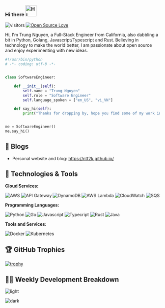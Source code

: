 ### Hi there <img src='https://qpluspicture.oss-cn-beijing.aliyuncs.com/6LjjQA/Hi.gif' alt='Hi' width="36"/>
![visitors](https://visitor-badge.laobi.icu/badge?page_id=ntt2k.ntt2k)
[![Open Source Love](https://badges.frapsoft.com/os/v1/open-source.svg?v=102)](https://github.com/ellerbrock/open-source-badge/)

Hi, I'm Trung Nguyen, a Full-Stack Engineer from California, also dabbling a bit in Python, Golang, Javascript/Typescript and Rust. Believing in technology to make the world better, I am passionate about open source and enjoy experimenting with new ideas.


```python
#!/usr/bin/python
# -*- coding: utf-8 -*-


class SoftwareEngineer:

    def __init__(self):
        self.name = "Trung Nguyen"
        self.role = "Software Engineer"
        self.language_spoken = ["en_US", "vi_VN"]

    def say_hi(self):
        print("Thanks for dropping by, hope you find some of my work interesting.")


me = SoftwareEngineer()
me.say_hi()
```

## 📝 Blogs

- Personal website and blog: https://ntt2k.github.io/

## 🔧 Technologies & Tools

**Cloud Services:**

![AWS](https://img.shields.io/badge/Cloud-AWS-informational?style=flat&logo=amazon-aws&logoColor=white&color=6aa6f8)
![API Gateway](https://img.shields.io/badge/API-Gateway-informational?style=flat&logo=amazon-api-gateway&logoColor=white&color=6aa6f8)
![DynamoDB](https://img.shields.io/badge/Database-DynamoDB-informational?style=flat&logo=amazon-dynamodb&logoColor=white&color=6aa6f8)
![AWS Lambda](https://img.shields.io/badge/Compute-AWS_Lambda-informational?style=flat&logo=amazon-aws&logoColor=white&color=6aa6f8)
![CloudWatch](https://img.shields.io/badge/Monitoring-CloudWatch-informational?style=flat&logo=amazon-cloudwatch&logoColor=white&color=6aa6f8)
![SQS](https://img.shields.io/badge/Queue-SQS-informational?style=flat&logo=amazon-sqs&logoColor=white&color=6aa6f8)

**Programming Languages:**

![Python](https://img.shields.io/badge/Code-Python-informational?style=flat&logo=python&logoColor=white&color=6aa6f8)
![Go](https://img.shields.io/badge/Code-Go-informational?style=flat&logo=go&logoColor=white&color=6aa6f8)
![Javascript](https://img.shields.io/badge/Code-Javascript-informational?style=flat&logo=javascript&logoColor=white&color=6aa6f8)
![Typecript](https://img.shields.io/badge/Code-Typescript-informational?style=flat&logo=typescript&logoColor=white&color=6aa6f8)
![Rust](https://img.shields.io/badge/Code-Rust-informational?style=flat&logo=rust&logoColor=white&color=6aa6f8)
![Java](https://img.shields.io/badge/Code-Java-informational?style=flat&logo=java&logoColor=white&color=6aa6f8)

**Tools and Services:**

![Docker](https://img.shields.io/badge/Tools-Docker-informational?style=flat&logo=docker&logoColor=white&color=6aa6f8)
![Kubernetes](https://img.shields.io/badge/Tools-Kubernetes-informational?style=flat&logo=kubernetes&logoColor=white&color=6aa6f8)

## 🏆 GitHub Trophies

[![trophy](https://github-profile-trophy.vercel.app/?username=ntt2k&theme=nord&column=7)](https://github.com/ryo-ma/github-profile-trophy)


## 🏊‍♂️ Weekly Development Breakdown

![light](https://raw.githubusercontent.com/ntt2k/ntt2k/master/images/wakatime_weekly_language_stats.svg#gh-light-mode-only)

![dark](https://raw.githubusercontent.com/ntt2k/ntt2k/master/images/wakatime_weekly_language_stats_black.svg#gh-dark-mode-only)

<!--
**ntt2k/ntt2k** is a ✨ _special_ ✨ repository because its `README.md` (this file) appears on your GitHub profile.

Here are some ideas to get you started:

- 🔭 I’m currently working on ...
- 🌱 I’m currently learning ...
- 👯 I’m looking to collaborate on ...
- 🤔 I’m looking for help with ...
- 💬 Ask me about ...
- 📫 How to reach me: ...
- 😄 Pronouns: ...
- ⚡ Fun fact: ...
-->
